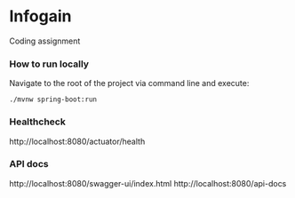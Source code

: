 # Infogain

Coding assignment 

### How to run locally

Navigate to the root of the project via command line and execute:

`./mvnw spring-boot:run`


### Healthcheck 

http://localhost:8080/actuator/health

### API docs

http://localhost:8080/swagger-ui/index.html
http://localhost:8080/api-docs
